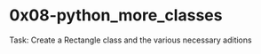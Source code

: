 0x08-python_more_classes
========================

Task: Create a Rectangle class and the various necessary aditions
